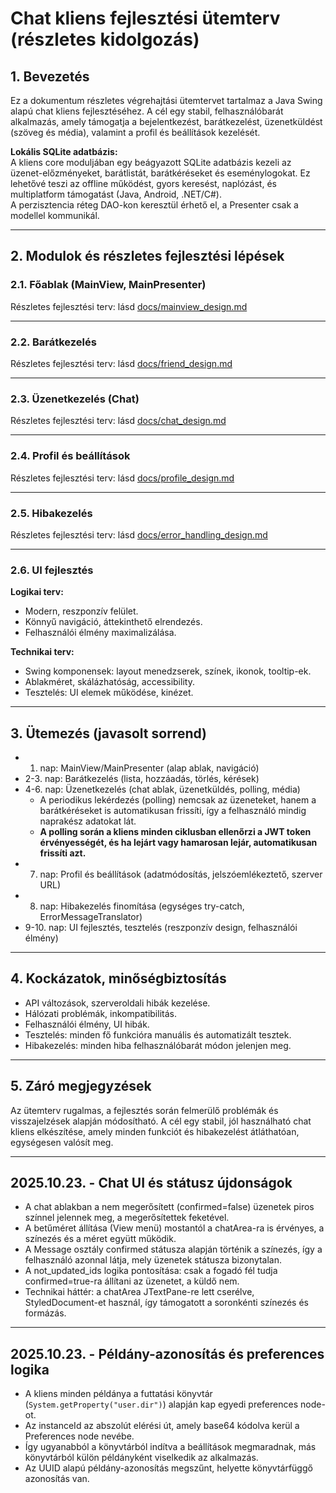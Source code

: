# Chat kliens fejlesztési ütemterv (részletes kidolgozás)

## 1. Bevezetés

Ez a dokumentum részletes végrehajtási ütemtervet tartalmaz a Java Swing alapú chat kliens fejlesztéséhez. A cél egy stabil, felhasználóbarát alkalmazás, amely támogatja a bejelentkezést, barátkezelést, üzenetküldést (szöveg és média), valamint a profil és beállítások kezelését.

**Lokális SQLite adatbázis:**  
A kliens core moduljában egy beágyazott SQLite adatbázis kezeli az üzenet-előzményeket, barátlistát, barátkéréseket és eseménylogokat. Ez lehetővé teszi az offline működést, gyors keresést, naplózást, és multiplatform támogatást (Java, Android, .NET/C#).  
A perzisztencia réteg DAO-kon keresztül érhető el, a Presenter csak a modellel kommunikál.

---

## 2. Modulok és részletes fejlesztési lépések

### 2.1. Főablak (MainView, MainPresenter)

Részletes fejlesztési terv: lásd [docs/mainview_design.md](mainview_design.md)

---

### 2.2. Barátkezelés

Részletes fejlesztési terv: lásd [docs/friend_design.md](friend_design.md)

---

### 2.3. Üzenetkezelés (Chat)

Részletes fejlesztési terv: lásd [docs/chat_design.md](chat_design.md)

---

### 2.4. Profil és beállítások

Részletes fejlesztési terv: lásd [docs/profile_design.md](profile_design.md)

---

### 2.5. Hibakezelés

Részletes fejlesztési terv: lásd [docs/error_handling_design.md](error_handling_design.md)

---

### 2.6. UI fejlesztés

**Logikai terv:**
- Modern, reszponzív felület.
- Könnyű navigáció, áttekinthető elrendezés.
- Felhasználói élmény maximalizálása.

**Technikai terv:**
- Swing komponensek: layout menedzserek, színek, ikonok, tooltip-ek.
- Ablakméret, skálázhatóság, accessibility.
- Tesztelés: UI elemek működése, kinézet.

---

## 3. Ütemezés (javasolt sorrend)

- 1. nap: MainView/MainPresenter (alap ablak, navigáció)
- 2-3. nap: Barátkezelés (lista, hozzáadás, törlés, kérések)
- 4-6. nap: Üzenetkezelés (chat ablak, üzenetküldés, polling, média)
    - A periodikus lekérdezés (polling) nemcsak az üzeneteket, hanem a barátkéréseket is automatikusan frissíti, így a felhasználó mindig naprakész adatokat lát.
    - **A polling során a kliens minden ciklusban ellenőrzi a JWT token érvényességét, és ha lejárt vagy hamarosan lejár, automatikusan frissíti azt.**
- 7. nap: Profil és beállítások (adatmódosítás, jelszóemlékeztető, szerver URL)
- 8. nap: Hibakezelés finomítása (egységes try-catch, ErrorMessageTranslator)
- 9-10. nap: UI fejlesztés, tesztelés (reszponzív design, felhasználói élmény)

---

## 4. Kockázatok, minőségbiztosítás

- API változások, szerveroldali hibák kezelése.
- Hálózati problémák, inkompatibilitás.
- Felhasználói élmény, UI hibák.
- Tesztelés: minden fő funkcióra manuális és automatizált tesztek.
- Hibakezelés: minden hiba felhasználóbarát módon jelenjen meg.

---

## 5. Záró megjegyzések

Az ütemterv rugalmas, a fejlesztés során felmerülő problémák és visszajelzések alapján módosítható. A cél egy stabil, jól használható chat kliens elkészítése, amely minden funkciót és hibakezelést átláthatóan, egységesen valósít meg.

---

## 2025.10.23. - Chat UI és státusz újdonságok

- A chat ablakban a nem megerősített (confirmed=false) üzenetek piros színnel jelennek meg, a megerősítettek feketével.
- A betűméret állítása (View menü) mostantól a chatArea-ra is érvényes, a színezés és a méret együtt működik.
- A Message osztály confirmed státusza alapján történik a színezés, így a felhasználó azonnal látja, mely üzenetek státusza bizonytalan.
- A not_updated_ids logika pontosítása: csak a fogadó fél tudja confirmed=true-ra állítani az üzenetet, a küldő nem.
- Technikai háttér: a chatArea JTextPane-re lett cserélve, StyledDocument-et használ, így támogatott a soronkénti színezés és formázás.

---

## 2025.10.23. - Példány-azonosítás és preferences logika

- A kliens minden példánya a futtatási könyvtár (`System.getProperty("user.dir")`) alapján kap egyedi preferences node-ot.
- Az instanceId az abszolút elérési út, amely base64 kódolva kerül a Preferences node nevébe.
- Így ugyanabból a könyvtárból indítva a beállítások megmaradnak, más könyvtárból külön példányként viselkedik az alkalmazás.
- Az UUID alapú példány-azonosítás megszűnt, helyette könyvtárfüggő azonosítás van.
